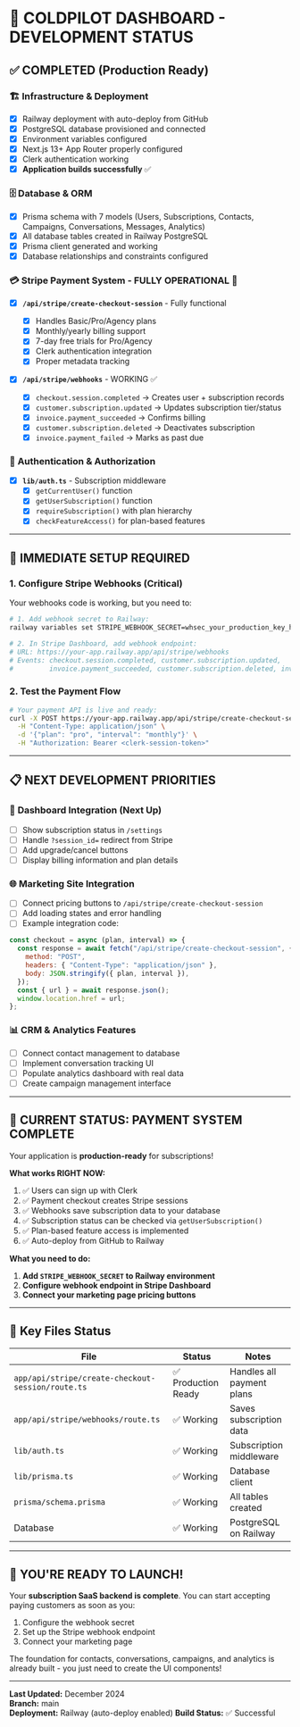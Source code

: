 # 🚀 COLDPILOT DASHBOARD - DEVELOPMENT STATUS

## ✅ **COMPLETED (Production Ready)**

### 🏗️ **Infrastructure & Deployment**

- [x] Railway deployment with auto-deploy from GitHub
- [x] PostgreSQL database provisioned and connected
- [x] Environment variables configured
- [x] Next.js 13+ App Router properly configured
- [x] Clerk authentication working
- [x] **Application builds successfully** ✅

### 🗄️ **Database & ORM**

- [x] Prisma schema with 7 models (Users, Subscriptions, Contacts, Campaigns, Conversations, Messages, Analytics)
- [x] All database tables created in Railway PostgreSQL
- [x] Prisma client generated and working
- [x] Database relationships and constraints configured

### 💳 **Stripe Payment System - FULLY OPERATIONAL** 🎉

- [x] **`/api/stripe/create-checkout-session`** - Fully functional

  - [x] Handles Basic/Pro/Agency plans
  - [x] Monthly/yearly billing support
  - [x] 7-day free trials for Pro/Agency
  - [x] Clerk authentication integration
  - [x] Proper metadata tracking

- [x] **`/api/stripe/webhooks`** - WORKING ✅
  - [x] `checkout.session.completed` → Creates user + subscription records
  - [x] `customer.subscription.updated` → Updates subscription tier/status
  - [x] `invoice.payment_succeeded` → Confirms billing
  - [x] `customer.subscription.deleted` → Deactivates subscription
  - [x] `invoice.payment_failed` → Marks as past due

### 🔐 **Authentication & Authorization**

- [x] **`lib/auth.ts`** - Subscription middleware
  - [x] `getCurrentUser()` function
  - [x] `getUserSubscription()` function
  - [x] `requireSubscription()` with plan hierarchy
  - [x] `checkFeatureAccess()` for plan-based features

---

## 🚨 **IMMEDIATE SETUP REQUIRED**

### 1. **Configure Stripe Webhooks** (Critical)

Your webhooks code is working, but you need to:

```bash
# 1. Add webhook secret to Railway:
railway variables set STRIPE_WEBHOOK_SECRET=whsec_your_production_key_here

# 2. In Stripe Dashboard, add webhook endpoint:
# URL: https://your-app.railway.app/api/stripe/webhooks
# Events: checkout.session.completed, customer.subscription.updated,
#         invoice.payment_succeeded, customer.subscription.deleted, invoice.payment_failed
```

### 2. **Test the Payment Flow**

```bash
# Your payment API is live and ready:
curl -X POST https://your-app.railway.app/api/stripe/create-checkout-session \
  -H "Content-Type: application/json" \
  -d '{"plan": "pro", "interval": "monthly"}' \
  -H "Authorization: Bearer <clerk-session-token>"
```

---

## 📋 **NEXT DEVELOPMENT PRIORITIES**

### 🎨 **Dashboard Integration** (Next Up)

- [ ] Show subscription status in `/settings`
- [ ] Handle `?session_id=` redirect from Stripe
- [ ] Add upgrade/cancel buttons
- [ ] Display billing information and plan details

### 🌐 **Marketing Site Integration**

- [ ] Connect pricing buttons to `/api/stripe/create-checkout-session`
- [ ] Add loading states and error handling
- [ ] Example integration code:

```javascript
const checkout = async (plan, interval) => {
  const response = await fetch("/api/stripe/create-checkout-session", {
    method: "POST",
    headers: { "Content-Type": "application/json" },
    body: JSON.stringify({ plan, interval }),
  });
  const { url } = await response.json();
  window.location.href = url;
};
```

### 📊 **CRM & Analytics Features**

- [ ] Connect contact management to database
- [ ] Implement conversation tracking UI
- [ ] Populate analytics dashboard with real data
- [ ] Create campaign management interface

---

## 🎯 **CURRENT STATUS: PAYMENT SYSTEM COMPLETE**

Your application is **production-ready** for subscriptions!

**What works RIGHT NOW:**

1. ✅ Users can sign up with Clerk
2. ✅ Payment checkout creates Stripe sessions
3. ✅ Webhooks save subscription data to your database
4. ✅ Subscription status can be checked via `getUserSubscription()`
5. ✅ Plan-based feature access is implemented
6. ✅ Auto-deploy from GitHub to Railway

**What you need to do:**

1. **Add `STRIPE_WEBHOOK_SECRET` to Railway environment**
2. **Configure webhook endpoint in Stripe Dashboard**
3. **Connect your marketing page pricing buttons**

---

## 📁 **Key Files Status**

| File                                              | Status              | Notes                     |
| ------------------------------------------------- | ------------------- | ------------------------- |
| `app/api/stripe/create-checkout-session/route.ts` | ✅ Production Ready | Handles all payment plans |
| `app/api/stripe/webhooks/route.ts`                | ✅ Working          | Saves subscription data   |
| `lib/auth.ts`                                     | ✅ Working          | Subscription middleware   |
| `lib/prisma.ts`                                   | ✅ Working          | Database client           |
| `prisma/schema.prisma`                            | ✅ Working          | All tables created        |
| Database                                          | ✅ Working          | PostgreSQL on Railway     |

---

## 🚀 **YOU'RE READY TO LAUNCH!**

Your **subscription SaaS backend is complete**. You can start accepting paying customers as soon as you:

1. Configure the webhook secret
2. Set up the Stripe webhook endpoint
3. Connect your marketing page

The foundation for contacts, conversations, campaigns, and analytics is already built - you just need to create the UI components!

---

**Last Updated:** December 2024  
**Branch:** main  
**Deployment:** Railway (auto-deploy enabled)
**Build Status:** ✅ Successful
